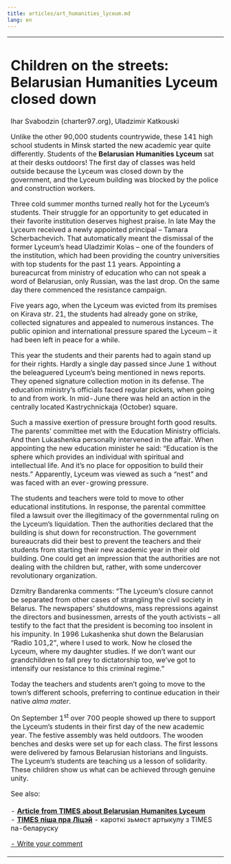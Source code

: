 ```yaml
---
title: articles/art_humanities_lyceum.md 
lang: en
---
```



<table>
<tbody>
<tr class="odd">

<td>
<h1 id="children-on-the-streets-belarusian-humanities-lyceum-closed-down">Children on the streets: Belarusian Humanities Lyceum closed down</h1>
<p>Ihar Svabodzin (charter97.org), Uladzimir Katkouski</p>
<p>Unlike the other 90,000 students countrywide, these 141 high school students in Minsk started the new academic year quite differently. Students of the <strong>Belarusian Humanities Lyceum</strong> sat at their desks outdoors! The first day of classes was held outside because the Lyceum was closed down by the government, and the Lyceum building was blocked by the police and construction workers.</p>
<p>Three cold summer months turned really hot for the Lyceum’s students. Their struggle for an opportunity to get educated in their favorite institution deserves highest praise. In late May the Lyceum received a newly appointed principal – Tamara Scherbachevich. That automatically meant the dismissal of the former Lyceum’s head Uladzimir Kolas – one of the founders of the institution, which had been providing the country universities with top students for the past 11 years. Appointing a bureacurcat from ministry of education who can not speak a word of Belarusian, only Russian, was the last drop. On the same day there commenced the resistance campaign.</p>
<p>Five years ago, when the Lyceum was evicted from its premises on Kirava str. 21, the students had already gone on strike, collected signatures and appealed to numerous instances. The public opinion and international pressure spared the Lyceum – it had been left in peace for a while.</p>
<p>This year the students and their parents had to again stand up for their rights. Hardly a single day passed since June 1 without the beleaguered Lyceum’s being mentioned in news reports. They opened signature collection motion in its defense. The education ministry’s officials faced regular pickets, when going to and from work. In mid-June there was held an action in the centrally located Kastrychnickaja (October) square.</p>
<p>Such a massive exertion of pressure brought forth good results. The parents’ committee met with the Education Ministry officials. And then Lukashenka personally intervened in the affair. When appointing the new education minister he said: “Education is the sphere which provides an individual with spiritual and intellectual life. And it’s no place for opposition to build their nests.” Apparently, Lyceum was viewed as such a “nest” and was faced with an ever-growing pressure.</p>
<p>The students and teachers were told to move to other educational institutions. In response, the parental committee filed a lawsuit over the illegitimacy of the governmental ruling on the Lyceum’s liquidation. Then the authorities declared that the building is shut down for reconstruction. The government bureaucrats did their best to prevent the teachers and their students from starting their new academic year in their old building. One could get an impression that the authorities are not dealing with the children but, rather, with some undercover revolutionary organization.</p>
<p>Dzmitry Bandarenka comments: “The Lyceum’s closure cannot be separated from other cases of strangling the civil society in Belarus. The newspapers’ shutdowns, mass repressions against the directors and businessmen, arrests of the youth activists – all testify to the fact that the president is becoming too insolent in his impunity. In 1996 Lukashenka shut down the Belarusian “Radio 101,2”, where I used to work. Now he closed the Lyceum, where my daughter studies. If we don’t want our grandchildren to fall prey to dictatorship too, we’ve got to intensify our resistance to this criminal regime.”</p>
<p>Today the teachers and students aren’t going to move to the town’s different schools, preferring to continue education in their native <em>alma mater</em>.</p>
<p>On September 1<sup>st</sup> over 700 people showed up there to support the Lyceum’s students in their first day of the new academic year. The festive assembly was held outdoors. The wooden benches and desks were set up for each class. The first lessons were delivered by famous Belarusian historians and linguists. The Lyceum’s students are teaching us a lesson of solidarity. These children show us what can be achieved through genuine unity.</p>
<p>See also:<br />
<br />
- <strong><a href="articles/art_youth_rebellion.html">Article from TIMES about Belarusian Humanites Lyceum</a></strong><br />
- <strong><a href="http://www.svaboda.org/news/articles/2003/09/20030909160956.html">TIMES піша пра Ліцэй</a></strong> - кароткі зьмест артыкулу з TIMES па-беларуску</p>
<p><span class="small"><a href="gb_add.html?ref=http%3A%2F%2Fwww%2Epravapis%2Eorg%2Fart%5Fhumanities%5Flyceum%2Easp">- Write your comment</a></span></p></td>
</tr>
</tbody>
</table>
